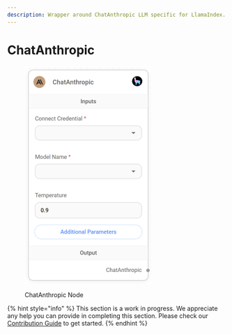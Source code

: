 ```yaml
---
description: Wrapper around ChatAnthropic LLM specific for LlamaIndex.
---
```


# ChatAnthropic

<figure><img src="../../../.gitbook/assets/image--2---1---1---1---1---1---1---1---1-.png" alt="" width="291"><figcaption><p>ChatAnthropic Node</p></figcaption></figure>

{% hint style="info" %}
This section is a work in progress. We appreciate any help you can provide in completing this section. Please check our [Contribution Guide](../../../contributing/) to get started.
{% endhint %}
